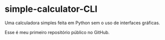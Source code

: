 # simple-calculator-CLI
Uma calculadora simples feita em Python sem o uso de interfaces gráficas. 

Esse é meu primeiro repositório público no GitHub. 
